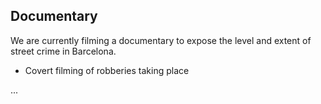 ## Documentary

We are currently filming a documentary to expose the level and extent of street crime in Barcelona.

- Covert filming of robberies taking place

...
